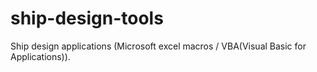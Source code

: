 # ship-design-tools
Ship design applications (Microsoft excel macros / VBA(Visual Basic for Applications)).
